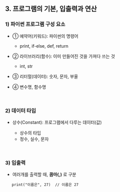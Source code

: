 ## 3. 프로그램의 기본, 입출력과 연산
### 1) 파이썬 프로그램 구성 요소
- ① 예약어(키워드): 파이썬의 명령어
   - print, if-else, def, return

- ② 라이브러리(함수): 이미 만들어진 것을 가져다 쓰는 것
   - int, str

- ③ 리터럴(데이터): 숫자, 문자, 부울
- ④ 변수명, 함수명

<br>

### 2) 데이터 타입
- 상수(Constant): 프로그램에서 다루는 데이터(값)

   - 상수의 타입
   - 정수, 실수, 문자

<br>

### 3) 입출력
- 여러개를 출력할 때, __콤마(,)__ 로 구분
```
   print("이름은", 27)  // 이름은 27
```

